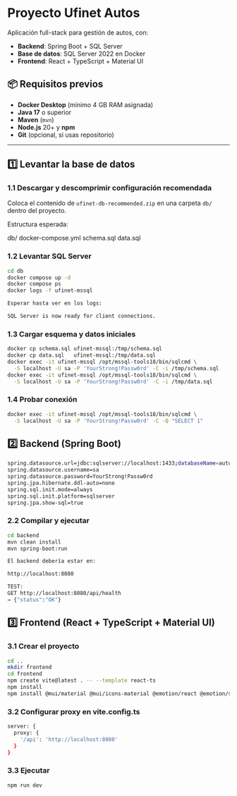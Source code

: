 # Proyecto Ufinet Autos

Aplicación full-stack para gestión de autos, con:
- **Backend**: Spring Boot + SQL Server
- **Base de datos**: SQL Server 2022 en Docker
- **Frontend**: React + TypeScript + Material UI

## 📦 Requisitos previos

- **Docker Desktop** (mínimo 4 GB RAM asignada)
- **Java 17** o superior
- **Maven** (`mvn`)
- **Node.js** 20+ y **npm**
- **Git** (opcional, si usas repositorio)

---

## 1️⃣ Levantar la base de datos

### 1.1 Descargar y descomprimir configuración recomendada
Coloca el contenido de `ufinet-db-recommended.zip` en una carpeta `db/` dentro del proyecto.

Estructura esperada:

db/
docker-compose.yml
schema.sql
data.sql

### 1.2 Levantar SQL Server
```bash
cd db
docker compose up -d
docker compose ps
docker logs -f ufinet-mssql

Esperar hasta ver en los logs:

SQL Server is now ready for client connections.
```

### 1.3 Cargar esquema y datos iniciales

```bash
docker cp schema.sql ufinet-mssql:/tmp/schema.sql
docker cp data.sql   ufinet-mssql:/tmp/data.sql
docker exec -it ufinet-mssql /opt/mssql-tools18/bin/sqlcmd \
  -S localhost -U sa -P 'YourStrong!Passw0rd' -C -i /tmp/schema.sql
docker exec -it ufinet-mssql /opt/mssql-tools18/bin/sqlcmd \
  -S localhost -U sa -P 'YourStrong!Passw0rd' -C -i /tmp/data.sql

```
### 1.4 Probar conexión

```bash
docker exec -it ufinet-mssql /opt/mssql-tools18/bin/sqlcmd \
  -S localhost -U sa -P 'YourStrong!Passw0rd' -C -Q "SELECT 1"

```
## 2️⃣ Backend (Spring Boot)

```bash
spring.datasource.url=jdbc:sqlserver://localhost:1433;databaseName=autosdb;encrypt=false;trustServerCertificate=true
spring.datasource.username=sa
spring.datasource.password=YourStrong!Passw0rd
spring.jpa.hibernate.ddl-auto=none
spring.sql.init.mode=always
spring.sql.init.platform=sqlserver
spring.jpa.show-sql=true

```
### 2.2 Compilar y ejecutar

```bash
cd backend
mvn clean install
mvn spring-boot:run

El backend debería estar en:

http://localhost:8080

TEST:
GET http://localhost:8080/api/health
→ {"status":"OK"}

```

## 3️⃣ Frontend (React + TypeScript + Material UI)

### 3.1 Crear el proyecto

```bash
cd ..
mkdir frontend
cd frontend
npm create vite@latest . -- --template react-ts
npm install
npm install @mui/material @mui/icons-material @emotion/react @emotion/styled react-router-dom axios

```
### 3.2 Configurar proxy en vite.config.ts

```bash
server: {
  proxy: {
    '/api': 'http://localhost:8080'
  }
}

```
### 3.3 Ejecutar

```bash
npm run dev